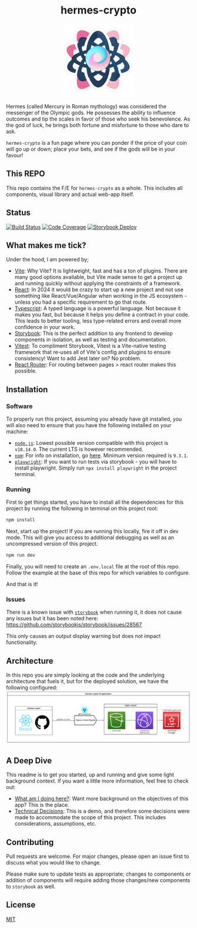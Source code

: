 <h1 align="center"> hermes-crypto</h1>
<p align="center"><img alt="hermes-crypto" src="./src/assets/svg/hermes-crypto-logo.svg" width="200"></p>

Hermes (called Mercury in Roman mythology) was considered the messenger of the Olympic gods. He possesses the ability to influence outcomes and tip the scales in favor of those who seek his benevolence. As the god of luck, he brings both fortune and misfortune to those who dare to ask.

`hermes-crypto` is a fun page where you can ponder if the price of your coin will go up or down; place your bets, and see if the gods will be in your favour!

## This REPO

This repo contains the F/E for `hermes-crypto` as a whole. This includes all components, visual library and actual web-app itself.

## Status

[![Build Status](https://github.com/svbygoibear/hermes-crypto/actions/workflows/s3-pipeline.yml/badge.svg?branch=main)](https://github.com/svbygoibear/hermes-crypto/actions/workflows/s3-pipeline.yml) [![Code Coverage](https://github.com/svbygoibear/hermes-crypto/actions/workflows/test-suite.yml/badge.svg?branch=main)](https://github.com/svbygoibear/hermes-crypto/actions/workflows/test-suite.yml) [![Storybook Deploy](https://github.com/svbygoibear/hermes-crypto/actions/workflows/storybook-deploy.yml/badge.svg)](https://66b7998d30a1b8b8fa5d2380-qsxkxbzjkw.chromatic.com/)

## What makes me tick?

Under the hood, I am powered by;

-   [Vite](https://vitejs.dev/): Why Vite? It is lightweight, fast and has a ton of plugins. There are many good options available, but Vite made sense to get a project up and running quickly without applying the constraints of a framework.
-   [React](https://react.dev/): In 2024 it would be crazy to start up a new project and not use something like React/Vue/Angular when working in the JS ecosystem - unless you had a specific requirement to go that route.
-   [Typescript](https://www.typescriptlang.org/): A typed language is a powerful language. Not because it makes you fast, but because it helps you define a contract in your code. This leads to better tooling, less type-related errors and overall more confidence in your work.
-   [Storybook](https://storybook.js.org/): This is the perfect addition to any frontend to develop components in isolation, as well as testing and documentation.
-   [Vitest](https://vitest.dev/): To compliment Storybook, Vitest is a Vite-native testing framework that re-uses all of Vite's config and plugins to ensure consistency! Want to add Jest later on? No problem.
-   [React Router](https://reactrouter.com): For routing between pages > react router makes this possible.

## Installation

### Software

To properly run this project, assuming you already have git installed, you will also need to ensure that you have the following installed on your machine:

-   [`node.js`](https://nodejs.org/en): Lowest possible version compatible with this project is `v18.14.0`. The current LTS is however recommended.
-   [`npm`](https://www.npmjs.com/): For info on installation, go [here](https://docs.npmjs.com/downloading-and-installing-node-js-and-npm). Minimum version required is `9.3.1`.
-   [`playwright`](https://playwright.dev/): If you want to run tests via storybook - you will have to install playwright. Simply run `npx install playwright` in the project terminal.

### Running

First to get things started, you have to install all the dependencies for this project by running the following in terminal on this project root:

```bash
npm install
```

Next, start up the project! If you are running this locally, fire it off in dev mode. This will give you access to additional debugging as well as an uncompressed version of this project.

```bash
npm run dev
```

Finally, you will need to create an `.env.local` file at the root of this repo. Follow the example at the base of this repo for which variables to configure.

And that is it!

### Issues

There is a known issue with [`storybook`](https://storybook.js.org/) when running it, it does not cause any issues but it has been noted here: https://github.com/storybookjs/storybook/issues/28567 

This only causes an output display warning but does not impact functionality.

## Architecture
In this repo you are simply looking at the code and the underlying architecture that fuels it, but for the deployed solution, we have the following configured:
![General Architecture](./public/hermes-crypto-arch.png)

## A Deep Dive

This readme is to get you started, up and running and give some light background context. If you want a little more information, feel free to check out:

-   [What am I doing here?](./docs/goal.md): Want more background on the objectives of this app? This is the place.
-   [Technical Decisions](./docs/choices.md): This is a demo, and therefore some decisions were made to accommodate the scope of this project. This includes considerations, assumptions, etc.

## Contributing

Pull requests are welcome. For major changes, please open an issue first to discuss what you would like to change.

Please make sure to update tests as appropriate; changes to components or addition of components will require adding those changes/new components to `storybook` as well.

## License

[MIT](https://choosealicense.com/licenses/mit/)